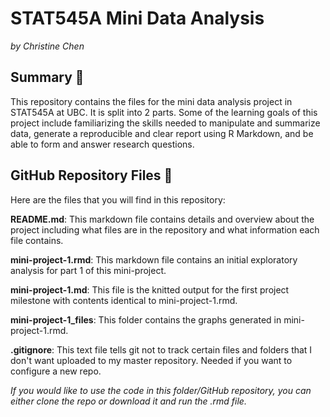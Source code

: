 # STAT545A Mini Data Analysis
*by Christine Chen*

## Summary 📑
This repository contains the files for the mini data analysis project in STAT545A at UBC. It is split into 2 parts. Some of the learning goals of this project include familiarizing the skills needed to manipulate and summarize data, generate a reproducible and clear report using R Markdown, and be able to form and answer research questions. 

## GitHub Repository Files 📂
Here are the files that you will find in this repository: 


**README.md**: This markdown file contains details and overview about the project including what files are in the repository and what information each file contains.


**mini-project-1.rmd**: This markdown file contains an initial exploratory analysis for part 1 of this mini-project.

**mini-project-1.md**: This file is the knitted output for the first project milestone with contents identical to mini-project-1.rmd.

**mini-project-1_files**: This folder contains the graphs generated in mini-project-1.rmd. 

**.gitignore**: This text file tells git not to track certain files and folders that I don't want uploaded to my master repository. Needed if you want to configure a new repo.

*If you would like to use the code in this folder/GitHub repository, you can either clone the repo or download it and run the .rmd file.*
